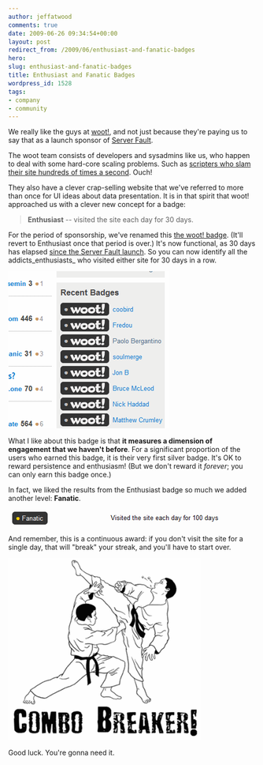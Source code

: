 ```yaml
---
author: jeffatwood
comments: true
date: 2009-06-26 09:34:54+00:00
layout: post
redirect_from: /2009/06/enthusiast-and-fanatic-badges
hero: 
slug: enthusiast-and-fanatic-badges
title: Enthusiast and Fanatic Badges
wordpress_id: 1528
tags:
- company
- community
---
```



We really like the guys at [woot!](http://www.woot.com/), and not just because they're paying us to say that as a launch sponsor of [Server Fault](http://serverfault.com/).



The woot team consists of developers and sysadmins like us, who happen to deal with some hard-core scaling problems. Such as [scripters who slam their site hundreds of times a second](http://stackoverflow.com/questions/450835/how-do-you-stop-scripters-from-slamming-your-website-hundreds-of-times-a-second). Ouch! 



They also have a clever crap-selling website that we've referred to more than once for UI ideas about data presentation. It is in that spirit that woot! approached us with a clever new concept for a badge:





<blockquote>
<strong>Enthusiast</strong> -- visited the site each day for 30 days.
</blockquote>





For the period of sponsorship, we've renamed this [the woot! badge](http://serverfault.com/badges/66/woot-enthusiast). (It'll revert to Enthusiast once that period is over.) It's now functional, as 30 days has elapsed [since the Server Fault launch](http://blog.stackoverflow.com/2009/05/server-fault-public-beta-launches/). So you can now identify all the addicts_enthusiasts_ who visited either site for 30 days in a row. 



![woot-badge-grant-small](/images/wordpress/woot-badge-grant-small.png)



What I like about this badge is that **it measures a dimension of engagement that we haven't before**. For a significant proportion of the users who earned this badge, it is their very first silver badge. It's OK to reward persistence and enthusiasm! (But we don't reward it _forever_; you can only earn this badge once.)



In fact, we liked the results from the Enthusiast badge so much we added another level: **Fanatic**.



![fanatic-badge](/images/wordpress/fanatic-badge.png)



And remember, this is a continuous award: if you don't visit the site for a single day, that will "break" your streak, and you'll have to start over.



![combo-breaker](/images/wordpress/combo-breaker.png)



Good luck. You're gonna need it.

